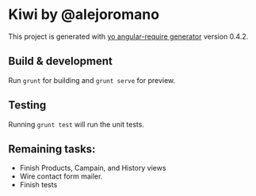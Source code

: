 # Kiwi by @alejoromano

This project is generated with [yo angular-require generator](https://github.com/aaronallport/generator-angular-require) version 0.4.2.

## Build & development
Run `grunt` for building and `grunt serve` for preview.

## Testing
Running `grunt test` will run the unit tests.

## Remaining tasks:
* Finish Products, Campain, and History views
* Wire contact form mailer.
* Finish tests
